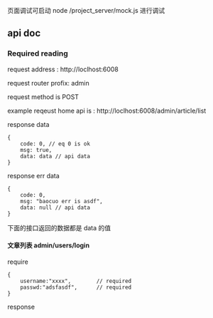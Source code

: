 页面调试可启动 node /project_server/mock.js 进行调试

## api doc

### Required reading
request address : http://loclhost:6008

request router profix: admin

request method is POST

example reqeust home api is : http://loclhost:6008/admin/article/list

response data 
```
{
    code: 0, // eq 0 is ok
    msg: true,
    data: data // api data
}
```
response err data 
```
{
    code: 0, 
    msg: "baocuo err is asdf",
    data: null // api data
}
```

下面的接口返回的数据都是 data 的值

#### 文章列表 admin/users/login

require
```
{
    username:"xxxx",        // required
    passwd:"adsfasdf",      // required
}
```
response





 